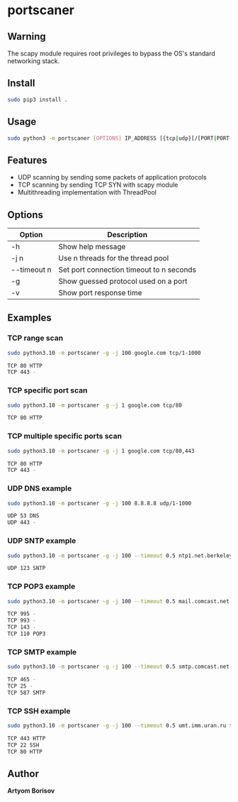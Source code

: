 # portscaner

## Warning

The scapy module requires root privileges to bypass the OS's standard networking stack.

## Install

```sh
sudo pip3 install .
```

## Usage
```sh
sudo python3 -m portscaner [OPTIONS] IP_ADDRESS [{tcp|udp}[/[PORT|PORT-PORT],...]]...
```

## Features

* UDP scanning by sending some packets of application protocols
* TCP scanning by sending TCP SYN with scapy module
* Multithreading implementation with ThreadPool

## Options

| Option | Description |
| --- | --- |
| -h | Show help message |
| -j n | Use n threads for the thread pool |
| --timeout n | Set port connection timeout to n seconds |
| -g  | Show guessed protocol used on a port |
| -v | Show port response time |

## Examples

### TCP range scan

```sh
sudo python3.10 -m portscaner -g -j 100 google.com tcp/1-1000
```

```sh
TCP 80 HTTP 
TCP 443 - 
```

### TCP specific port scan
```sh
sudo python3.10 -m portscaner -g -j 1 google.com tcp/80 
```

```sh
TCP 80 HTTP 
```

### TCP multiple specific ports scan

```sh
sudo python3.10 -m portscaner -g -j 1 google.com tcp/80,443
```

```sh
TCP 80 HTTP 
TCP 443 - 
```

### UDP DNS example

```sh
sudo python3.10 -m portscaner -g -j 100 8.8.8.8 udp/1-1000
```

```sh
UDP 53 DNS 
UDP 443 - 
```

### UDP SNTP example
```sh
sudo python3.10 -m portscaner -g -j 100 --timeout 0.5 ntp1.net.berkeley.edu udp/1-1000
```

```sh
UDP 123 SNTP 
```

### TCP POP3 example

```sh
sudo python3.10 -m portscaner -g -j 100 --timeout 0.5 mail.comcast.net tcp/1-1000
```

```sh
TCP 995 - 
TCP 993 - 
TCP 143 - 
TCP 110 POP3 
```

### TCP SMTP example
```sh
sudo python3.10 -m portscaner -g -j 100 --timeout 0.5 smtp.comcast.net tcp/1-1000
```

```sh
TCP 465 - 
TCP 25 - 
TCP 587 SMTP 
```
### TCP SSH example
```sh
sudo python3.10 -m portscaner -g -j 100 --timeout 0.5 umt.imm.uran.ru tcp/1-1000
```

```sh
TCP 443 HTTP 
TCP 22 SSH 
TCP 80 HTTP 
```

## Author

**Artyom Borisov**
